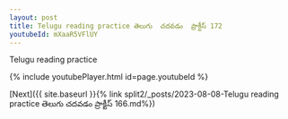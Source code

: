 ```yaml
---
layout: post
title: Telugu reading practice తెలుగు  చదవడం  ప్రాక్టీస్ 172
youtubeId: mXaaR5VFlUY
---
```

 
 
Telugu reading practice
 
 
 
 
 


{% include youtubePlayer.html id=page.youtubeId %}
 
[Next]({{ site.baseurl }}{% link  split2/_posts/2023-08-08-Telugu reading practice తెలుగు  చదవడం  ప్రాక్టీస్ 166.md%})
 
